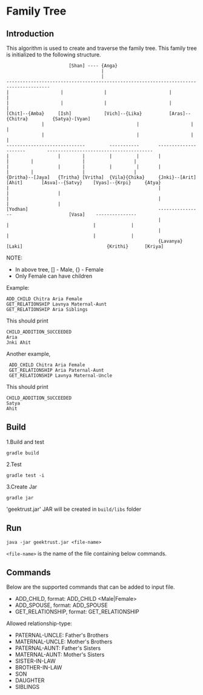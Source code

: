 # Family Tree

## Introduction
This algorithm is used to create and traverse the family tree. This family tree is initialized to the following structure.

                           [Shan] ---- {Anga}
                                       |
                                       |
    -------------------------------------------------------------------------------------- 
    |                   |               |                       |                        |
    |                   |               |                       |                        |
    [Chit]--{Amba}     [Ish]            [Vich]--{Lika}          [Aras]--{Chitra}         {Satya}-[Vyan]
                 |                                  |                   |                |
                 |                                  |                   |                |
    -----------------------------         -----------       ---------------------        ---------------------------------------
    |                  |        |         |         |       |                   |        |                  |                  |
    |                  |        |         |         |       |                   |        |                  |                  |
    {Dritha}--[Jaya]   {Tritha} [Vritha]  {Vila}{Chika}     {Jnki}--[Arit]  [Ahit]       [Asva]--{Satvy}    [Vyas]--{Krpi}     {Atya}
    |                                                       |                                    |                  |
    |                                                       |                                    |                  |
    [Yodhan]                                                ----------------                     [Vasa]    ---------------         
                                                            |              |                               |             |
                                                            |              |                               |             |
                                                            {Lavanya} [Laki]                               {Krithi}      [Kriya]
NOTE: 
* In above tree, [] - Male, {} - Female
* Only Female can have children

Example: 
 ```
 ADD_CHILD Chitra Aria Female
 GET_RELATIONSHIP Lavnya Maternal-Aunt
 GET_RELATIONSHIP Aria Siblings
```
This should print
```$xslt
CHILD_ADDITION_SUCCEEDED
Aria
Jnki Ahit
```

Another example, 
```
 ADD_CHILD Chitra Aria Female
 GET_RELATIONSHIP Aria Paternal-Aunt
 GET_RELATIONSHIP Lavnya Maternal-Uncle
```
This should print
```$xslt
CHILD_ADDITION_SUCCEEDED
Satya
Ahit
```
## Build
1.Build and test
```shell script
gradle build
```
2.Test
   ```shell script
   gradle test -i
   ```
3.Create Jar
```shell script
gradle jar
```
'geektrust.jar' JAR will be created in `build/libs` folder

## Run
`java -jar geektrust.jar <file-name>`

`<file-name>` is the name of the file containing below commands.

## Commands
Below are the supported commands that can be added to input file.
* ADD_CHILD, format: ADD_CHILD <name> <child-name> <Male|Female>
* ADD_SPOUSE, format: ADD_SPOUSE <name> <spouse-name>
* GET_RELATIONSHIP, format: GET_RELATIONSHIP <name> <relationship-type>
 <p>Allowed relationship-type:
 <ul>
 <li>PATERNAL-UNCLE: Father's Brothers</li>
 <li>MATERNAL-UNCLE: Mother's Brothers</li>
 <li>PATERNAL-AUNT: Father's Sisters</li>
 <li>MATERNAL-AUNT: Mother's Sisters</li>
 <li>SISTER-IN-LAW</li>
 <li>BROTHER-IN-LAW</li>
 <li>SON</li>
 <li>DAUGHTER</li>
 <li>SIBLINGS</li>
 </ul>
 </p>